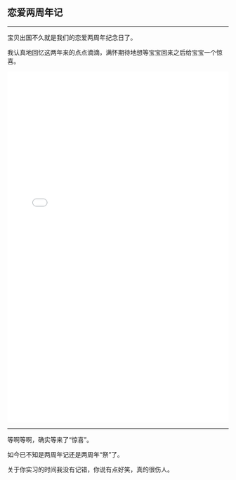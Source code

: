 ## 恋爱两周年记
***
宝贝出国不久就是我们的恋爱两周年纪念日了。

我认真地回忆这两年来的点点滴滴，满怀期待地想等宝宝回来之后给宝宝一个惊喜。

<!-- ```pdf
	/在水伊人/两周年记.pdf
``` -->
<center>
<embed src="/在水伊人/两周年记.pdf" type="application/pdf" width="100%" height="800" />
</center>

***  
等啊等啊，确实等来了“惊喜”。

如今已不知是两周年记还是两周年“祭”了。

关于你实习的时间我没有记错，你说有点好笑，真的很伤人。